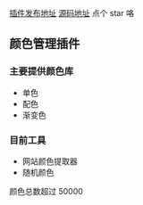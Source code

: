 [插件发布地址](https://yuanliao.info/d/1434)
[源码地址](https://github.com/xiaou66/color-manager) 点个 star 咯

## 颜色管理插件

### 主要提供颜色库

- 单色
- 配色
- 渐变色

### 目前工具

- 网站颜色提取器
- 随机颜色

颜色总数超过 50000

